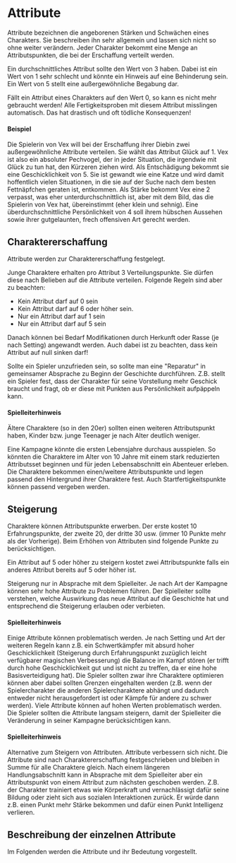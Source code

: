 # Attribute

Attribute bezeichnen die angeborenen Stärken und Schwächen eines Charakters. Sie beschreiben ihn sehr allgemein und
lassen sich nicht so ohne weiter verändern. Jeder Charakter bekommt eine Menge an Attributspunkten, die bei der
Erschaffung verteilt werden.

Ein durchschnittliches Attribut sollte den Wert von 3 haben. Dabei ist ein Wert von 1 sehr schlecht und könnte
ein Hinweis auf eine Behinderung sein. Ein Wert von 5 stellt eine außergewöhnliche Begabung dar.

Fällt ein Attribut eines Charakters auf den Wert 0, so kann es nicht mehr gebraucht werden! Alle Fertigkeitsproben
mit diesem Attribut misslingen automatisch. Das hat drastisch und oft tödliche Konsequenzen!

#### Beispiel

Die Spielerin von Vex will bei der Erschaffung ihrer Diebin zwei außergewöhnliche Attribute verteilen. Sie wählt das
Attribut Glück auf 1. Vex ist also ein absoluter Pechvogel, der in jeder Situation, die irgendwie mit Glück zu tun hat,
den Kürzeren ziehen wird. Als Entschädigung bekommt sie eine Geschicklichkeit von 5. Sie ist gewandt wie eine Katze und
wird damit hoffentlich vielen Situationen, in die sie auf der Suche nach dem besten Fettnäpfchen geraten ist, entkommen.
Als Stärke bekommt Vex eine 2 verpasst, was eher unterdurchschnittlich ist, aber mit dem Bild, das die Spielerin von Vex
hat, übereinstimmt (eher klein und sehnig). Eine überdurchschnittliche Persönlichkeit von 4 soll ihrem hübschen Aussehen
sowie ihrer gutgelaunten, frech offensiven Art gerecht werden.

## Charaktererschaffung
  
Attribute werden zur Charaktererschaffung festgelegt.

Junge Charaktere erhalten pro Attribut 3 Verteilungspunkte. Sie dürfen diese
nach Belieben auf die Attribute verteilen. Folgende Regeln sind aber zu beachten:

* Kein Attribut darf auf 0 sein
* Kein Attribut darf auf 6 oder höher sein.
* Nur ein Attribut darf auf 1 sein
* Nur ein Attribut darf auf 5 sein

Danach können bei Bedarf Modifikationen durch Herkunft oder Rasse (je nach Setting) angewandt werden. Auch dabei ist zu
beachten, dass kein Attribut auf null sinken darf!

Sollte ein Spieler unzufrieden sein, so sollte man eine "Reparatur" in gemeinsamer Absprache zu Beginn der Geschichte
durchführen. Z.B. stellt ein Spieler fest, dass der Charakter für seine Vorstellung mehr Geschick braucht und fragt, ob
er diese mit Punkten aus Persönlichkeit aufpäppeln kann.

#### Spielleiterhinweis

Ältere Charaktere (so in den 20er) sollten einen weiteren Attributspunkt haben, Kinder bzw. junge Teenager je nach
Alter deutlich weniger.

Eine Kampagne könnte die ersten Lebensjahre durchaus ausspielen. So könnten die Charaktere im Alter von 10 Jahre
mit einem stark reduzierten Attributsset beginnen und für jeden Lebensabschnitt ein Abenteuer erleben. Die Charaktere
bekommen einen/weitere Attributspunkte und legen passend den Hintergrund ihrer Charaktere fest.
Auch Startfertigkeitspunkte können passend vergeben werden.

## Steigerung
  
Charaktere können Attributspunkte erwerben. Der erste kostet 10 Erfahrungspunkte, der zweite 20, der dritte 30 usw.
(immer 10 Punkte mehr als der Vorherige). Beim Erhöhen von Attributen sind folgende Punkte zu berücksichtigen.

Ein Attribut auf 5 oder höher zu steigern kostet zwei Attributspunkte falls ein anderes Attribut bereits auf 5
oder höher ist.

Steigerung nur in Absprache mit dem Spielleiter. Je nach Art der Kampagne können sehr hohe Attribute zu Problemen
führen. Der Spielleiter sollte verstehen, welche Auswirkung das neue Attribut auf die Geschichte hat und entsprechend
die Steigerung erlauben oder verbieten.

#### Spielleiterhinweis

Einige Attribute können problematisch werden. Je nach Setting und Art der weiteren Regeln kann z.B. ein
Schwertkämpfer mit absurd hoher Geschicklichkeit (Steigerung durch Erfahrungspunkt zuzüglich leicht verfügbarer
magischen Verbesserung) die Balance im Kampf stören (er trifft durch hohe Geschicklichkeit gut und ist nicht zu
treffen, da er eine hohe Basisverteidigung hat). Die Spieler sollten zwar ihre Charaktere optimieren können aber
dabei sollten Grenzen eingehalten werden (z.B. wenn der Spielercharakter die anderen Spielercharaktere abhängt und
dadurch entweder nicht herausgefordert ist oder Kämpfe für andere zu schwer werden). Viele Attribute können auf
hohen Werten problematisch werden. Die Spieler sollten die Attribute langsam steigern, damit der Spielleiter die
Veränderung in seiner Kampagne berücksichtigen kann.

#### Spielleiterhinweis

Alternative zum Steigern von Attributen. Attribute verbessern sich nicht.
Die Attribute sind nach Charaktererschaffung festgeschrieben und bleiben in Summe für alle Charaktere gleich.
Nach einem längeren Handlungsabschnitt kann in Absprache mit dem Spielleiter aber ein Attributspunkt von einem
Attribut zum nächsten geschoben werden. Z.B. der Charakter trainiert etwas wie Körperkraft und vernachlässigt dafür
seine Bildung oder zieht sich aus sozialen Interaktionen zurück. Er würde dann z.B. einen Punkt mehr Stärke bekommen
und dafür einen Punkt Intelligenz verlieren.

## Beschreibung der einzelnen Attribute

Im Folgenden werden die Attribute und ihr Bedeutung vorgestellt. 
